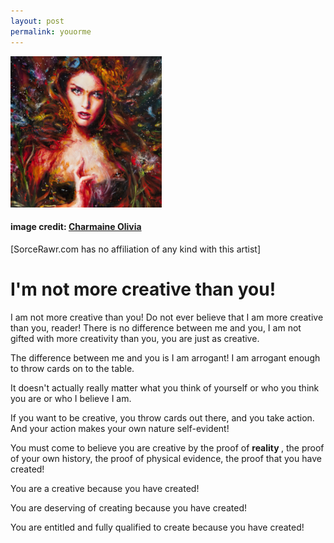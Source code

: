 ```yaml
---
layout: post
permalink: youorme
---
```


<a href="{{ page.url }}"> ![image](/img/charmaine1.png) </a>

#### image credit: [Charmaine Olivia](http://charmaineolivia.com/)  
[SorceRawr.com has no affiliation of any kind with this artist] 

# I'm not more creative than you!

I am not more creative than you! Do not ever believe that I am more creative than you, reader!
There is no difference between me and you, I am not gifted with more creativity than you, you are just as creative.

The difference between me and you is I am arrogant! I am arrogant enough to throw cards on to the table.

It doesn't actually really matter what you think of yourself or who you think you are or who I believe I am.

If you want to be creative, you throw cards out there, and you take action. And your action makes your own nature self-evident!

You must come to believe you are creative by the proof of <b> reality </b>, the proof of your own history, the proof of physical evidence, the proof that you have created!

You are a creative because you have created!

You are deserving of creating because you have created!

You are entitled and fully qualified to create because you have created!
